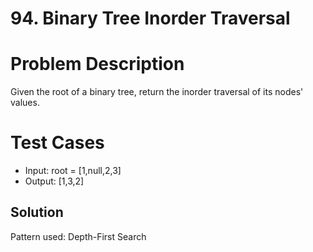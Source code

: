 # 94. Binary Tree Inorder Traversal

# Problem Description

Given the root of a binary tree, return the inorder traversal of its nodes' values.

# Test Cases

- Input: root = [1,null,2,3]
- Output: [1,3,2]

## Solution

Pattern used: Depth-First Search